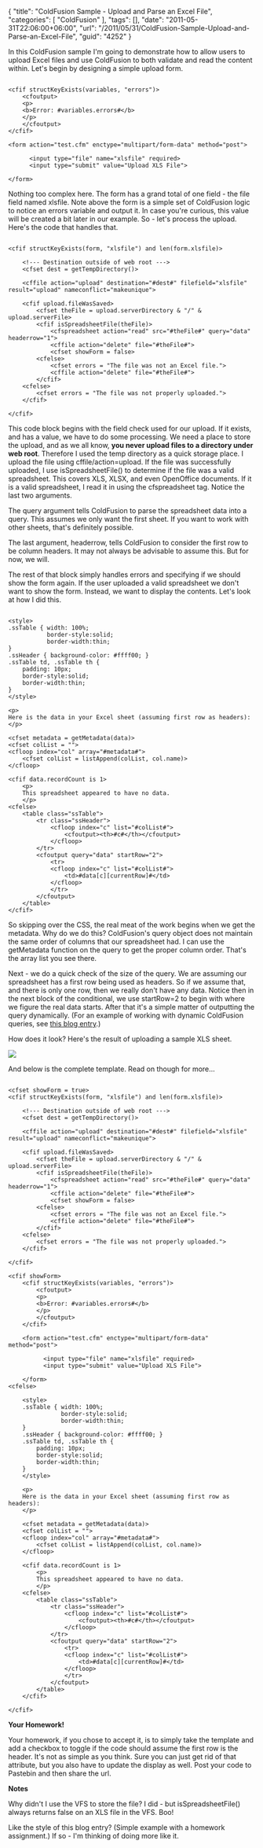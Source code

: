 {
	"title": "ColdFusion Sample - Upload and Parse an Excel File",
	"categories": [
		"ColdFusion"
	],
	"tags": [],
	"date": "2011-05-31T22:06:00+06:00",
	"url": "/2011/05/31/ColdFusion-Sample-Upload-and-Parse-an-Excel-File",
	"guid": "4252"
}

In this ColdFusion sample I'm going to demonstrate how to allow users to upload Excel files and use ColdFusion to both validate and read the content within. Let's begin by designing a simple upload form.
<!--more-->
<p>

<pre><code class="language-markup">
&lt;cfif structKeyExists(variables, "errors")&gt;
	&lt;cfoutput&gt;
	&lt;p&gt;
	&lt;b&gt;Error: #variables.errors#&lt;/b&gt;
	&lt;/p&gt;
	&lt;/cfoutput&gt;
&lt;/cfif&gt;
	
&lt;form action="test.cfm" enctype="multipart/form-data" method="post"&gt;
		  
	  &lt;input type="file" name="xlsfile" required&gt;
	  &lt;input type="submit" value="Upload XLS File"&gt;
		  
&lt;/form&gt;
</code></pre>

<p>

Nothing too complex here. The form has a grand total of one field - the file field named xlsfile. Note above the form is a simple set of ColdFusion logic to notice an errors variable and output it. In case you're curious, this value will be created a bit later in our example. So - let's process the upload. Here's the code that handles that.

<p>

<pre><code class="language-markup">
&lt;cfif structKeyExists(form, "xlsfile") and len(form.xlsfile)&gt;

	&lt;!--- Destination outside of web root ---&gt;
	&lt;cfset dest = getTempDirectory()&gt;

	&lt;cffile action="upload" destination="#dest#" filefield="xlsfile" result="upload" nameconflict="makeunique"&gt;

	&lt;cfif upload.fileWasSaved&gt;
		&lt;cfset theFile = upload.serverDirectory & "/" & upload.serverFile&gt;
		&lt;cfif isSpreadsheetFile(theFile)&gt;
			&lt;cfspreadsheet action="read" src="#theFile#" query="data" headerrow="1"&gt;
			&lt;cffile action="delete" file="#theFile#"&gt;
			&lt;cfset showForm = false&gt;
		&lt;cfelse&gt;
			&lt;cfset errors = "The file was not an Excel file."&gt;
			&lt;cffile action="delete" file="#theFile#"&gt;
		&lt;/cfif&gt;
	&lt;cfelse&gt;
		&lt;cfset errors = "The file was not properly uploaded."&gt;	
	&lt;/cfif&gt;
		
&lt;/cfif&gt;
</code></pre>

<p>

This code block begins with the field check used for our upload. If it exists, and has a value, we have to do some processing. We need a place to store the upload, and as we all know, <b>you never upload files to a directory under web root</b>. Therefore I used the temp directory as a quick storage place. I upload the file using cffile/action=upload. If the file was successfully uploaded, I use isSpreadsheetFile() to determine if the file was a valid spreadsheet. This covers XLS, XLSX, and even OpenOffice documents. If it is a valid spreadsheet, I read it in using the cfspreadsheet tag. Notice the last two arguments.

<p>

The query argument tells ColdFusion to parse the spreadsheet data into a query. This assumes we only want the first sheet. If you want to work with other sheets, that's definitely possible. 

<p>

The last argument, headerrow, tells ColdFusion to consider the first row to be column headers. It may not always be advisable to assume this. But for now, we will. 

<p>

The rest of that block simply handles errors and specifying if we should show the form again. If the user uploaded a valid spreadsheet we don't want to show the form. Instead, we want to display the contents. Let's look at how I did this.

<p>

<pre><code class="language-markup">
&lt;style&gt;
.ssTable { width: 100%; 
		   border-style:solid;
		   border-width:thin;
}
.ssHeader { background-color: #ffff00; }
.ssTable td, .ssTable th { 
	padding: 10px; 
	border-style:solid;
	border-width:thin;
}
&lt;/style&gt;

&lt;p&gt;
Here is the data in your Excel sheet (assuming first row as headers):
&lt;/p&gt;

&lt;cfset metadata = getMetadata(data)&gt;
&lt;cfset colList = ""&gt;
&lt;cfloop index="col" array="#metadata#"&gt;
	&lt;cfset colList = listAppend(colList, col.name)&gt;
&lt;/cfloop&gt;

&lt;cfif data.recordCount is 1&gt;
	&lt;p&gt;
	This spreadsheet appeared to have no data.
	&lt;/p&gt;
&lt;cfelse&gt;
	&lt;table class="ssTable"&gt;
		&lt;tr class="ssHeader"&gt;
			&lt;cfloop index="c" list="#colList#"&gt;
				&lt;cfoutput&gt;&lt;th&gt;#c#&lt;/th&gt;&lt;/cfoutput&gt;
			&lt;/cfloop&gt;
		&lt;/tr&gt;
		&lt;cfoutput query="data" startRow="2"&gt;
			&lt;tr&gt;
			&lt;cfloop index="c" list="#colList#"&gt;
				&lt;td&gt;#data[c][currentRow]#&lt;/td&gt;
			&lt;/cfloop&gt;
			&lt;/tr&gt;					
		&lt;/cfoutput&gt;
	&lt;/table&gt;
&lt;/cfif&gt;
</code></pre>

<p>

So skipping over the CSS, the real meat of the work begins when we get the metadata. Why do we do this? ColdFusion's query object does not maintain the same order of columns that our spreadsheet had. I can use the getMetadata function on the query to get the proper column order. That's the array list you see there.

<p>

Next - we do a quick check of the size of the query. We are assuming our spreadsheet has a first row being used as headers. So if we assume that, and there is only one row, then we really don't have any data. Notice then in the next block of the conditional, we use startRow=2 to begin with where we figure the real data starts. After that it's a simple matter of outputting the query dynamically. (For an example of working with dynamic ColdFusion queries, see <a href="http://www.raymondcamden.com/index.cfm/2011/3/15/Outputting-a-ColdFusion-query-dynamically">this blog entry</a>.) 

<p>

How does it look? Here's the result of uploading a sample XLS sheet.

<p>

<img src="https://static.raymondcamden.com/images/cfjedi/ScreenClip102.png" />

<p>

And below is the complete template. Read on though for more...

<p>

<pre><code class="language-markup">
&lt;cfset showForm = true&gt;
&lt;cfif structKeyExists(form, "xlsfile") and len(form.xlsfile)&gt;

	&lt;!--- Destination outside of web root ---&gt;
	&lt;cfset dest = getTempDirectory()&gt;

	&lt;cffile action="upload" destination="#dest#" filefield="xlsfile" result="upload" nameconflict="makeunique"&gt;

	&lt;cfif upload.fileWasSaved&gt;
		&lt;cfset theFile = upload.serverDirectory & "/" & upload.serverFile&gt;
		&lt;cfif isSpreadsheetFile(theFile)&gt;
			&lt;cfspreadsheet action="read" src="#theFile#" query="data" headerrow="1"&gt;
			&lt;cffile action="delete" file="#theFile#"&gt;
			&lt;cfset showForm = false&gt;
		&lt;cfelse&gt;
			&lt;cfset errors = "The file was not an Excel file."&gt;
			&lt;cffile action="delete" file="#theFile#"&gt;
		&lt;/cfif&gt;
	&lt;cfelse&gt;
		&lt;cfset errors = "The file was not properly uploaded."&gt;	
	&lt;/cfif&gt;
		
&lt;/cfif&gt;

&lt;cfif showForm&gt;
	&lt;cfif structKeyExists(variables, "errors")&gt;
		&lt;cfoutput&gt;
		&lt;p&gt;
		&lt;b&gt;Error: #variables.errors#&lt;/b&gt;
		&lt;/p&gt;
		&lt;/cfoutput&gt;
	&lt;/cfif&gt;
	
	&lt;form action="test.cfm" enctype="multipart/form-data" method="post"&gt;
		  
		  &lt;input type="file" name="xlsfile" required&gt;
		  &lt;input type="submit" value="Upload XLS File"&gt;
		  
	&lt;/form&gt;
&lt;cfelse&gt;

	&lt;style&gt;
	.ssTable { width: 100%; 
			   border-style:solid;
			   border-width:thin;
	}
	.ssHeader { background-color: #ffff00; }
	.ssTable td, .ssTable th { 
		padding: 10px; 
		border-style:solid;
		border-width:thin;
	}
	&lt;/style&gt;
	
	&lt;p&gt;
	Here is the data in your Excel sheet (assuming first row as headers):
	&lt;/p&gt;
	
	&lt;cfset metadata = getMetadata(data)&gt;
	&lt;cfset colList = ""&gt;
	&lt;cfloop index="col" array="#metadata#"&gt;
		&lt;cfset colList = listAppend(colList, col.name)&gt;
	&lt;/cfloop&gt;
	
	&lt;cfif data.recordCount is 1&gt;
		&lt;p&gt;
		This spreadsheet appeared to have no data.
		&lt;/p&gt;
	&lt;cfelse&gt;
		&lt;table class="ssTable"&gt;
			&lt;tr class="ssHeader"&gt;
				&lt;cfloop index="c" list="#colList#"&gt;
					&lt;cfoutput&gt;&lt;th&gt;#c#&lt;/th&gt;&lt;/cfoutput&gt;
				&lt;/cfloop&gt;
			&lt;/tr&gt;
			&lt;cfoutput query="data" startRow="2"&gt;
				&lt;tr&gt;
				&lt;cfloop index="c" list="#colList#"&gt;
					&lt;td&gt;#data[c][currentRow]#&lt;/td&gt;
				&lt;/cfloop&gt;
				&lt;/tr&gt;					
			&lt;/cfoutput&gt;
		&lt;/table&gt;
	&lt;/cfif&gt;
	
&lt;/cfif&gt;	
</code></pre>

<p>

<b>Your Homework!</b>

<p>

Your homework, if you chose to accept it, is to simply take the template and add a checkbox to toggle if the code should assume the first row is the header. It's not as simple as you think. Sure you can just get rid of that attribute, but you also have to update the display as well. Post your code to Pastebin and then share the url.

<p>

<b>Notes</b>

<p>

Why didn't I use the VFS to store the file? I did - but isSpreadsheetFile() always returns false on an XLS file in the VFS. Boo!

<p>

Like the style of this blog entry? (Simple example with a homework assignment.) If so - I'm thinking of doing more like it.
